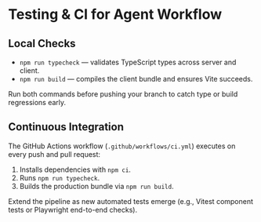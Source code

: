 # Testing & CI for Agent Workflow

## Local Checks
- `npm run typecheck` — validates TypeScript types across server and client.
- `npm run build` — compiles the client bundle and ensures Vite succeeds.

Run both commands before pushing your branch to catch type or build regressions early.

## Continuous Integration
The GitHub Actions workflow (`.github/workflows/ci.yml`) executes on every push and pull request:
1. Installs dependencies with `npm ci`.
2. Runs `npm run typecheck`.
3. Builds the production bundle via `npm run build`.

Extend the pipeline as new automated tests emerge (e.g., Vitest component tests or Playwright end-to-end checks).
